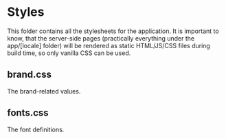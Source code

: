 # Styles

This folder contains all the stylesheets for the application. It is
important to know, that the server-side pages (practically everything
under the app/[locale] folder) will be rendered as static HTML/JS/CSS
files during build time, so only vanilla CSS can be used.

## brand.css

The brand-related values.

## fonts.css

The font definitions.
